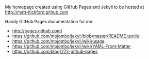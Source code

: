 My homepage created using GitHub Pages and Jekyll to be hosted at <http://matt-hickford.github.com>

Handy GitHub Pages documentation for me:

 * <http://pages.github.com/>
 * <https://github.com/mojombo/jekyll/blob/master/README.textile>
 * <https://github.com/mojombo/jekyll/wiki/usage>
 * <https://github.com/mojombo/jekyll/wiki/YAML-Front-Matter>
 * <https://github.com/blog/272-github-pages>

